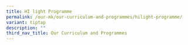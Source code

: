 ```yaml
---
title: HI light Programme
permalink: /our-mk/our-curriculum-and-programmes/hilight-programme/
variant: tiptap
description: ""
third_nav_title: Our Curriculum and Programmes
---
```

